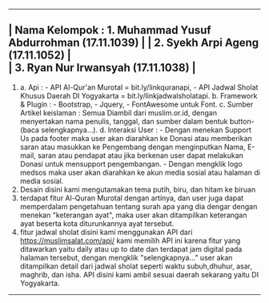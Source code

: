 -----------------------------------------------------------------------------------------
| 				Nama Kelompok	: 1. Muhammad Yusuf Abdurrohman	(17.11.1039) 			       |
|								     2. Syekh Arpi Ageng (17.11.1052)						          |    
|                            3. Ryan Nur Irwansyah (17.11.1038)                         |
-----------------------------------------------------------------------------------------
1. a. Api : - API Al-Qur'an Murotal = bit.ly/linkquranapi,
		 	   - API Jadwal Sholat Khusus Daerah DI Yogyakarta = bit.ly/linkjadwalsholatapi.
   b. Framework & Plugin : - Bootstrap,
						         - Jquery,
   				            - FontAwesome untuk Font.
   c. Sumber Artikel keislaman : Semua Diambil dari muslim.or.id, dengan menyertakan
      								   nama penulis, tanggal, dan sumber dalam bentuk button-
      								   (baca selengkapnya...).
   d. Interaksi User : - Dengan menekan Support Us pada footer maka user akan diarahkan ke
   					       Donasi atau memberikan saran atau masukkan ke Pengembang dengan 
   					       menginputkan Nama, E-mail, saran atau pendapat atau jika berkenan 
   					       user dapat melakukan Donasi untuk mensupport pengembangan.
   					     - Dengan mengklik logo medsos maka user akan diarahkan ke akun 
						       media sosial atau halaman di media sosial.
2. Desain disini kami mengutamakan tema putih, biru, dan hitam ke biruan
3. terdapat fitur Al-Quran Murotal dengan artinya, dan user juga dapat memperdalam 
   pengetahuan tentang surah apa yang dia dengar dengan menekan "keterangan ayat", maka
   user akan ditampilkan keterangan ayat beserta kota diturunkannya ayat tersebut.
4. fitur jadwal sholat disini kami menggunakan API dari https://muslimsalat.com/api/ 
   kami memilih API ini karena fitur yang ditawarkan yaitu daily atau up to date 
   dan terdapat jam digital pada halaman tersebut, dengan mengklik "selengkapnya..."
   user akan ditampilkan detail dari jadwal sholat seperti waktu subuh,dhuhur, asar, maghrib,
   dan isha. API disini kami ambil sesuai daerah sekarang yaitu DI Yogyakarta.
_________________________________________________________________________________________